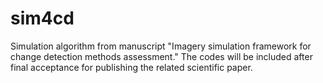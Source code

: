 # sim4cd
Simulation algorithm from manuscript "Imagery simulation framework for change detection methods assessment."
The codes will be included after final acceptance for publishing the related scientific paper.
